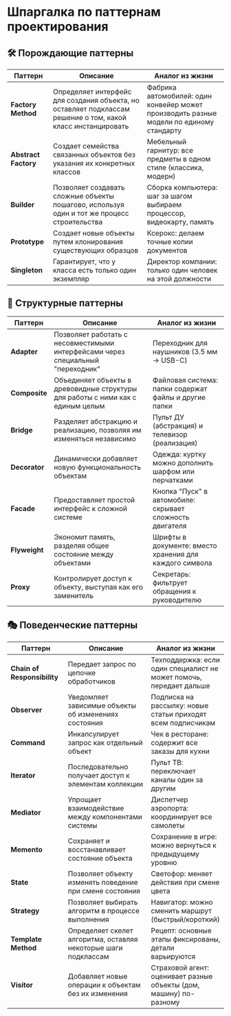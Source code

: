 # Шпаргалка по паттернам проектирования

## 🛠 Порождающие паттерны

| Паттерн          | Описание | Аналог из жизни |
|------------------|----------|-----------------|
| **Factory Method** | Определяет интерфейс для создания объекта, но оставляет подклассам решение о том, какой класс инстанцировать | Фабрика автомобилей: один конвейер может производить разные модели по единому стандарту |
| **Abstract Factory** | Создает семейства связанных объектов без указания их конкретных классов | Мебельный гарнитур: все предметы в одном стиле (классика, модерн) |
| **Builder** | Позволяет создавать сложные объекты пошагово, используя один и тот же процесс строительства | Сборка компьютера: шаг за шагом выбираем процессор, видеокарту, память |
| **Prototype** | Создает новые объекты путем клонирования существующих образцов | Ксерокс: делаем точные копии документов |
| **Singleton** | Гарантирует, что у класса есть только один экземпляр | Директор компании: только один человек на этой должности |

## 🧩 Структурные паттерны

| Паттерн     | Описание | Аналог из жизни |
|------------|----------|-----------------|
| **Adapter** | Позволяет работать с несовместимыми интерфейсами через специальный "переходник" | Переходник для наушников (3.5 мм → USB-C) |
| **Composite** | Объединяет объекты в древовидные структуры для работы с ними как с единым целым | Файловая система: папки содержат файлы и другие папки |
| **Bridge** | Разделяет абстракцию и реализацию, позволяя им изменяться независимо | Пульт ДУ (абстракция) и телевизор (реализация) |
| **Decorator** | Динамически добавляет новую функциональность объектам | Одежда: куртку можно дополнить шарфом или перчатками |
| **Facade** | Предоставляет простой интерфейс к сложной системе | Кнопка "Пуск" в автомобиле: скрывает сложность двигателя |
| **Flyweight** | Экономит память, разделяя общее состояние между объектами | Шрифты в документе: вместо хранения для каждого символа |
| **Proxy** | Контролирует доступ к объекту, выступая как его заменитель | Секретарь: фильтрует обращения к руководителю |

## 🎭 Поведенческие паттерны

| Паттерн               | Описание | Аналог из жизни |
|-----------------------|----------|-----------------|
| **Chain of Responsibility** | Передает запрос по цепочке обработчиков | Техподдержка: если один специалист не может помочь, передает дальше |
| **Observer** | Уведомляет зависимые объекты об изменениях состояния | Подписка на рассылку: новые статьи приходят всем подписчикам |
| **Command** | Инкапсулирует запрос как отдельный объект | Чек в ресторане: содержит все заказы для кухни |
| **Iterator** | Последовательно получает доступ к элементам коллекции | Пульт ТВ: переключает каналы один за другим |
| **Mediator** | Упрощает взаимодействие между компонентами системы | Диспетчер аэропорта: координирует все самолеты |
| **Memento** | Сохраняет и восстанавливает состояние объекта | Сохранение в игре: можно вернуться к предыдущему уровню |
| **State** | Позволяет объекту изменять поведение при смене состояния | Светофор: меняет действия при смене цвета |
| **Strategy** | Позволяет выбирать алгоритм в процессе выполнения | Навигатор: можно сменить маршрут (быстрый/короткий) |
| **Template Method** | Определяет скелет алгоритма, оставляя некоторые шаги подклассам | Рецепт: основные этапы фиксированы, детали варьируются |
| **Visitor** | Добавляет новые операции к объектам без их изменения | Страховой агент: оценивает разные объекты (дом, машину) по-разному |